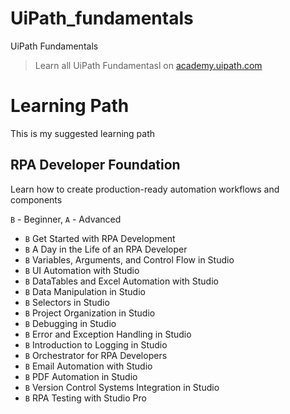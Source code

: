 # UiPath_fundamentals
UiPath Fundamentals

> Learn all UiPath Fundamentasl on [academy.uipath.com](https://academy.uipath.com/static-page/5)

# Learning Path
This is my suggested learning path

## RPA Developer Foundation
Learn how to create production-ready automation workflows and components

`B` - Beginner, `A` - Advanced

* `B` Get Started with RPA Development
* `B` A Day in the Life of an RPA Developer
* `B` Variables, Arguments, and Control Flow in Studio
* `B` UI Automation with Studio
* `B` DataTables and Excel Automation with Studio
* `B` Data Manipulation in Studio
* `B` Selectors in Studio
* `B` Project Organization in Studio
* `B` Debugging in Studio
* `B` Error and Exception Handling in Studio
* `B` Introduction to Logging in Studio
* `B` Orchestrator for RPA Developers
* `B` Email Automation with Studio
* `B` PDF Automation in Studio
* `B` Version Control Systems Integration in Studio
* `B` RPA Testing with Studio Pro